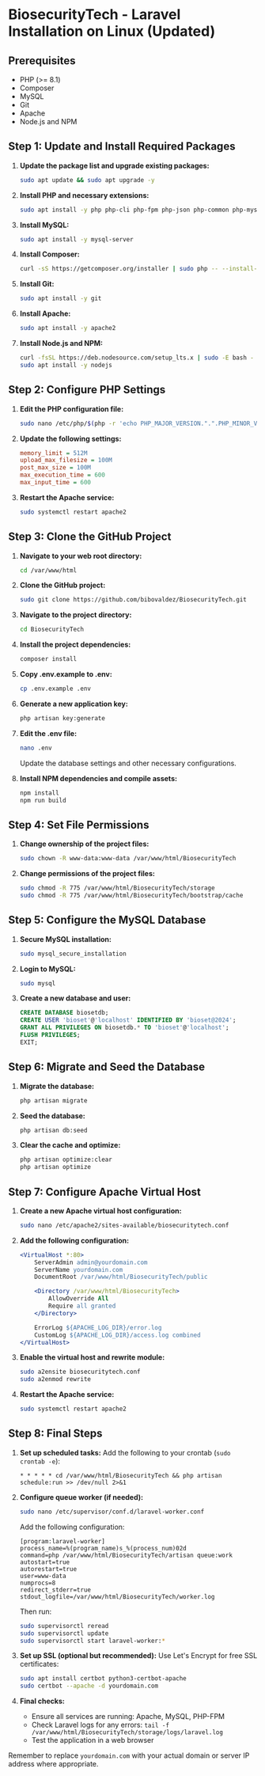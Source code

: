 # BiosecurityTech - Laravel Installation on Linux (Updated)

## Prerequisites
- PHP (>= 8.1)
- Composer
- MySQL
- Git
- Apache
- Node.js and NPM

## Step 1: Update and Install Required Packages

1. **Update the package list and upgrade existing packages:**
   ```bash
   sudo apt update && sudo apt upgrade -y
   ```

2. **Install PHP and necessary extensions:**
   ```bash
   sudo apt install -y php php-cli php-fpm php-json php-common php-mysql php-zip php-gd php-mbstring php-curl php-xml php-bcmath unzip
   ```

3. **Install MySQL:**
   ```bash
   sudo apt install -y mysql-server
   ```

4. **Install Composer:**
   ```bash
   curl -sS https://getcomposer.org/installer | sudo php -- --install-dir=/usr/local/bin --filename=composer
   ```

5. **Install Git:**
   ```bash
   sudo apt install -y git
   ```

6. **Install Apache:**
   ```bash
   sudo apt install -y apache2
   ```

7. **Install Node.js and NPM:**
   ```bash
   curl -fsSL https://deb.nodesource.com/setup_lts.x | sudo -E bash -
   sudo apt install -y nodejs
   ```

## Step 2: Configure PHP Settings

1. **Edit the PHP configuration file:**
   ```bash
   sudo nano /etc/php/$(php -r 'echo PHP_MAJOR_VERSION.".".PHP_MINOR_VERSION;')/apache2/php.ini
   ```

2. **Update the following settings:**
   ```ini
   memory_limit = 512M
   upload_max_filesize = 100M
   post_max_size = 100M
   max_execution_time = 600
   max_input_time = 600
   ```

3. **Restart the Apache service:**
   ```bash
   sudo systemctl restart apache2
   ```

## Step 3: Clone the GitHub Project

1. **Navigate to your web root directory:**
   ```bash
   cd /var/www/html
   ```

2. **Clone the GitHub project:**
   ```bash
   sudo git clone https://github.com/bibovaldez/BiosecurityTech.git
   ```

3. **Navigate to the project directory:**
   ```bash
   cd BiosecurityTech
   ```

4. **Install the project dependencies:**
   ```bash
   composer install
   ```

5. **Copy .env.example to .env:**
   ```bash
   cp .env.example .env
   ```

6. **Generate a new application key:**
   ```bash
   php artisan key:generate
   ```

7. **Edit the .env file:**
   ```bash
   nano .env
   ```
   Update the database settings and other necessary configurations.

8. **Install NPM dependencies and compile assets:**
   ```bash
   npm install
   npm run build
   ```

## Step 4: Set File Permissions

1. **Change ownership of the project files:**
   ```bash
   sudo chown -R www-data:www-data /var/www/html/BiosecurityTech
   ```

2. **Change permissions of the project files:**
   ```bash
   sudo chmod -R 775 /var/www/html/BiosecurityTech/storage
   sudo chmod -R 775 /var/www/html/BiosecurityTech/bootstrap/cache
   ```

## Step 5: Configure the MySQL Database

1. **Secure MySQL installation:**
   ```bash
   sudo mysql_secure_installation
   ```

2. **Login to MySQL:**
   ```bash
   sudo mysql
   ```

3. **Create a new database and user:**
   ```sql
   CREATE DATABASE biosetdb;
   CREATE USER 'bioset'@'localhost' IDENTIFIED BY 'bioset@2024';
   GRANT ALL PRIVILEGES ON biosetdb.* TO 'bioset'@'localhost';
   FLUSH PRIVILEGES;
   EXIT;
   ```

## Step 6: Migrate and Seed the Database

1. **Migrate the database:**
   ```bash
   php artisan migrate
   ```

2. **Seed the database:**
   ```bash
   php artisan db:seed
   ```

3. **Clear the cache and optimize:**
   ```bash
   php artisan optimize:clear
   php artisan optimize
   ```

## Step 7: Configure Apache Virtual Host

1. **Create a new Apache virtual host configuration:**
   ```bash
   sudo nano /etc/apache2/sites-available/biosecuritytech.conf
   ```

2. **Add the following configuration:**
   ```apache
   <VirtualHost *:80>
       ServerAdmin admin@yourdomain.com
       ServerName yourdomain.com
       DocumentRoot /var/www/html/BiosecurityTech/public

       <Directory /var/www/html/BiosecurityTech>
           AllowOverride All
           Require all granted
       </Directory>

       ErrorLog ${APACHE_LOG_DIR}/error.log
       CustomLog ${APACHE_LOG_DIR}/access.log combined
   </VirtualHost>
   ```

3. **Enable the virtual host and rewrite module:**
   ```bash
   sudo a2ensite biosecuritytech.conf
   sudo a2enmod rewrite
   ```

4. **Restart the Apache service:**
   ```bash
   sudo systemctl restart apache2
   ```

## Step 8: Final Steps

1. **Set up scheduled tasks:**
   Add the following to your crontab (`sudo crontab -e`):
   ```
   * * * * * cd /var/www/html/BiosecurityTech && php artisan schedule:run >> /dev/null 2>&1
   ```

2. **Configure queue worker (if needed):**
   ```bash
   sudo nano /etc/supervisor/conf.d/laravel-worker.conf
   ```
   Add the following configuration:
   ```
   [program:laravel-worker]
   process_name=%(program_name)s_%(process_num)02d
   command=php /var/www/html/BiosecurityTech/artisan queue:work
   autostart=true
   autorestart=true
   user=www-data
   numprocs=8
   redirect_stderr=true
   stdout_logfile=/var/www/html/BiosecurityTech/worker.log
   ```
   Then run:
   ```bash
   sudo supervisorctl reread
   sudo supervisorctl update
   sudo supervisorctl start laravel-worker:*
   ```

3. **Set up SSL (optional but recommended):**
   Use Let's Encrypt for free SSL certificates:
   ```bash
   sudo apt install certbot python3-certbot-apache
   sudo certbot --apache -d yourdomain.com
   ```

4. **Final checks:**
   - Ensure all services are running: Apache, MySQL, PHP-FPM
   - Check Laravel logs for any errors: `tail -f /var/www/html/BiosecurityTech/storage/logs/laravel.log`
   - Test the application in a web browser

Remember to replace `yourdomain.com` with your actual domain or server IP address where appropriate.